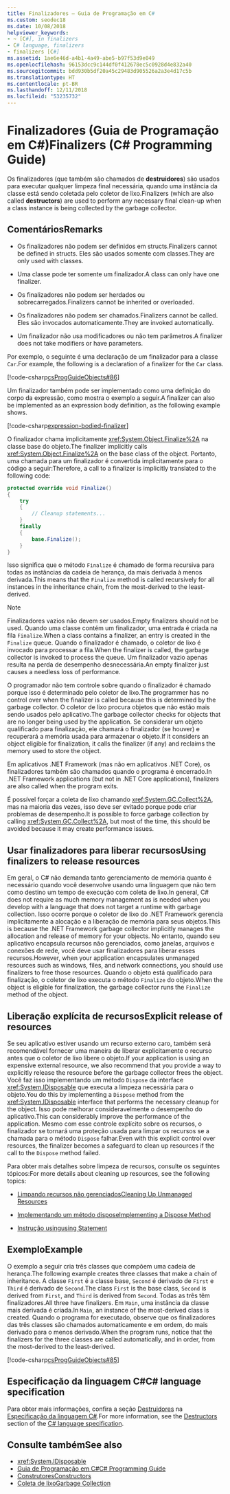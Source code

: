 ```yaml
---
title: Finalizadores – Guia de Programação em C#
ms.custom: seodec18
ms.date: 10/08/2018
helpviewer_keywords:
- ~ [C#], in finalizers
- C# language, finalizers
- finalizers [C#]
ms.assetid: 1ae6e46d-a4b1-4a49-abe5-b97f53d9e049
ms.openlocfilehash: 96153dcc9c144df0f412678ec5c0928d4e832a40
ms.sourcegitcommit: bdd930b5df20a45c29483d905526a2a3e4d17c5b
ms.translationtype: HT
ms.contentlocale: pt-BR
ms.lasthandoff: 12/11/2018
ms.locfileid: "53235732"
---
```

# <a name="finalizers-c-programming-guide"></a><span data-ttu-id="8f52d-102">Finalizadores (Guia de Programação em C#)</span><span class="sxs-lookup"><span data-stu-id="8f52d-102">Finalizers (C# Programming Guide)</span></span>
<span data-ttu-id="8f52d-103">Os finalizadores (que também são chamados de **destruidores**) são usados para executar qualquer limpeza final necessária, quando uma instância da classe está sendo coletada pelo coletor de lixo.</span><span class="sxs-lookup"><span data-stu-id="8f52d-103">Finalizers (which are also called **destructors**) are used to perform any necessary final clean-up when a class instance is being collected by the garbage collector.</span></span>  
  
## <a name="remarks"></a><span data-ttu-id="8f52d-104">Comentários</span><span class="sxs-lookup"><span data-stu-id="8f52d-104">Remarks</span></span>  
  
-   <span data-ttu-id="8f52d-105">Os finalizadores não podem ser definidos em structs.</span><span class="sxs-lookup"><span data-stu-id="8f52d-105">Finalizers cannot be defined in structs.</span></span> <span data-ttu-id="8f52d-106">Eles são usados somente com classes.</span><span class="sxs-lookup"><span data-stu-id="8f52d-106">They are only used with classes.</span></span>  
  
-   <span data-ttu-id="8f52d-107">Uma classe pode ter somente um finalizador.</span><span class="sxs-lookup"><span data-stu-id="8f52d-107">A class can only have one finalizer.</span></span>  
  
-   <span data-ttu-id="8f52d-108">Os finalizadores não podem ser herdados ou sobrecarregados.</span><span class="sxs-lookup"><span data-stu-id="8f52d-108">Finalizers cannot be inherited or overloaded.</span></span>  
  
-   <span data-ttu-id="8f52d-109">Os finalizadores não podem ser chamados.</span><span class="sxs-lookup"><span data-stu-id="8f52d-109">Finalizers cannot be called.</span></span> <span data-ttu-id="8f52d-110">Eles são invocados automaticamente.</span><span class="sxs-lookup"><span data-stu-id="8f52d-110">They are invoked automatically.</span></span>  
  
-   <span data-ttu-id="8f52d-111">Um finalizador não usa modificadores ou não tem parâmetros.</span><span class="sxs-lookup"><span data-stu-id="8f52d-111">A finalizer does not take modifiers or have parameters.</span></span>  
  
 <span data-ttu-id="8f52d-112">Por exemplo, o seguinte é uma declaração de um finalizador para a classe `Car`.</span><span class="sxs-lookup"><span data-stu-id="8f52d-112">For example, the following is a declaration of a finalizer for the `Car` class.</span></span>
  
 [!code-csharp[csProgGuideObjects#86](../../../csharp/programming-guide/classes-and-structs/codesnippet/CSharp/destructors_1.cs)]  

<span data-ttu-id="8f52d-113">Um finalizador também pode ser implementado como uma definição do corpo da expressão, como mostra o exemplo a seguir.</span><span class="sxs-lookup"><span data-stu-id="8f52d-113">A finalizer can also be implemented as an expression body definition, as the following example shows.</span></span>

[!code-csharp[expression-bodied-finalizer](../../../../samples/snippets/csharp/programming-guide/classes-and-structs/expr-bodied-destructor.cs#1)]  
  
 <span data-ttu-id="8f52d-114">O finalizador chama implicitamente <xref:System.Object.Finalize%2A> na classe base do objeto.</span><span class="sxs-lookup"><span data-stu-id="8f52d-114">The finalizer implicitly calls <xref:System.Object.Finalize%2A> on the base class of the object.</span></span> <span data-ttu-id="8f52d-115">Portanto, uma chamada para um finalizador é convertida implicitamente para o código a seguir:</span><span class="sxs-lookup"><span data-stu-id="8f52d-115">Therefore, a call to a finalizer is implicitly translated to the following code:</span></span>  
  
```csharp  
protected override void Finalize()  
{  
    try  
    {  
        // Cleanup statements...  
    }  
    finally  
    {  
        base.Finalize();  
    }  
}  
```  
  
 <span data-ttu-id="8f52d-116">Isso significa que o método `Finalize` é chamado de forma recursiva para todas as instâncias da cadeia de herança, da mais derivada à menos derivada.</span><span class="sxs-lookup"><span data-stu-id="8f52d-116">This means that the `Finalize` method is called recursively for all instances in the inheritance chain, from the most-derived to the least-derived.</span></span>  
  
> [!NOTE]
>  <span data-ttu-id="8f52d-117">Finalizadores vazios não devem ser usados.</span><span class="sxs-lookup"><span data-stu-id="8f52d-117">Empty finalizers should not be used.</span></span> <span data-ttu-id="8f52d-118">Quando uma classe contém um finalizador, uma entrada é criada na fila `Finalize`.</span><span class="sxs-lookup"><span data-stu-id="8f52d-118">When a class contains a finalizer, an entry is created in the `Finalize` queue.</span></span> <span data-ttu-id="8f52d-119">Quando o finalizador é chamado, o coletor de lixo é invocado para processar a fila.</span><span class="sxs-lookup"><span data-stu-id="8f52d-119">When the finalizer is called, the garbage collector is invoked to process the queue.</span></span> <span data-ttu-id="8f52d-120">Um finalizador vazio apenas resulta na perda de desempenho desnecessária.</span><span class="sxs-lookup"><span data-stu-id="8f52d-120">An empty finalizer just causes a needless loss of performance.</span></span>  
  
 <span data-ttu-id="8f52d-121">O programador não tem controle sobre quando o finalizador é chamado porque isso é determinado pelo coletor de lixo.</span><span class="sxs-lookup"><span data-stu-id="8f52d-121">The programmer has no control over when the finalizer is called because this is determined by the garbage collector.</span></span> <span data-ttu-id="8f52d-122">O coletor de lixo procura objetos que não estão mais sendo usados pelo aplicativo.</span><span class="sxs-lookup"><span data-stu-id="8f52d-122">The garbage collector checks for objects that are no longer being used by the application.</span></span> <span data-ttu-id="8f52d-123">Se considerar um objeto qualificado para finalização, ele chamará o finalizador (se houver) e recuperará a memória usada para armazenar o objeto.</span><span class="sxs-lookup"><span data-stu-id="8f52d-123">If it considers an object eligible for finalization, it calls the finalizer (if any) and reclaims the memory used to store the object.</span></span> 
 
 <span data-ttu-id="8f52d-124">Em aplicativos .NET Framework (mas não em aplicativos .NET Core), os finalizadores também são chamados quando o programa é encerrado.</span><span class="sxs-lookup"><span data-stu-id="8f52d-124">In .NET Framework applications (but not in .NET Core applications), finalizers are also called when the program exits.</span></span> 
  
 <span data-ttu-id="8f52d-125">É possível forçar a coleta de lixo chamando <xref:System.GC.Collect%2A>, mas na maioria das vezes, isso deve ser evitado porque pode criar problemas de desempenho.</span><span class="sxs-lookup"><span data-stu-id="8f52d-125">It is possible to force garbage collection by calling <xref:System.GC.Collect%2A>, but most of the time, this should be avoided because it may create performance issues.</span></span>  
  
## <a name="using-finalizers-to-release-resources"></a><span data-ttu-id="8f52d-126">Usar finalizadores para liberar recursos</span><span class="sxs-lookup"><span data-stu-id="8f52d-126">Using finalizers to release resources</span></span>  
 <span data-ttu-id="8f52d-127">Em geral, o C# não demanda tanto gerenciamento de memória quanto é necessário quando você desenvolve usando uma linguagem que não tem como destino um tempo de execução com coleta de lixo.</span><span class="sxs-lookup"><span data-stu-id="8f52d-127">In general, C# does not require as much memory management as is needed when you develop with a language that does not target a runtime with garbage collection.</span></span> <span data-ttu-id="8f52d-128">Isso ocorre porque o coletor de lixo do .NET Framework gerencia implicitamente a alocação e a liberação de memória para seus objetos.</span><span class="sxs-lookup"><span data-stu-id="8f52d-128">This is because the .NET Framework garbage collector implicitly manages the allocation and release of memory for your objects.</span></span> <span data-ttu-id="8f52d-129">No entanto, quando seu aplicativo encapsula recursos não gerenciados, como janelas, arquivos e conexões de rede, você deve usar finalizadores para liberar esses recursos.</span><span class="sxs-lookup"><span data-stu-id="8f52d-129">However, when your application encapsulates unmanaged resources such as windows, files, and network connections, you should use finalizers to free those resources.</span></span> <span data-ttu-id="8f52d-130">Quando o objeto está qualificado para finalização, o coletor de lixo executa o método `Finalize` do objeto.</span><span class="sxs-lookup"><span data-stu-id="8f52d-130">When the object is eligible for finalization, the garbage collector runs the `Finalize` method of the object.</span></span>  
  
## <a name="explicit-release-of-resources"></a><span data-ttu-id="8f52d-131">Liberação explícita de recursos</span><span class="sxs-lookup"><span data-stu-id="8f52d-131">Explicit release of resources</span></span>  
 <span data-ttu-id="8f52d-132">Se seu aplicativo estiver usando um recurso externo caro, também será recomendável fornecer uma maneira de liberar explicitamente o recurso antes que o coletor de lixo libere o objeto.</span><span class="sxs-lookup"><span data-stu-id="8f52d-132">If your application is using an expensive external resource, we also recommend that you provide a way to explicitly release the resource before the garbage collector frees the object.</span></span> <span data-ttu-id="8f52d-133">Você faz isso implementando um método `Dispose` da interface <xref:System.IDisposable> que executa a limpeza necessária para o objeto.</span><span class="sxs-lookup"><span data-stu-id="8f52d-133">You do this by implementing a `Dispose` method from the <xref:System.IDisposable> interface that performs the necessary cleanup for the object.</span></span> <span data-ttu-id="8f52d-134">Isso pode melhorar consideravelmente o desempenho do aplicativo.</span><span class="sxs-lookup"><span data-stu-id="8f52d-134">This can considerably improve the performance of the application.</span></span> <span data-ttu-id="8f52d-135">Mesmo com esse controle explícito sobre os recursos, o finalizador se tornará uma proteção usada para limpar os recursos se a chamada para o método `Dispose` falhar.</span><span class="sxs-lookup"><span data-stu-id="8f52d-135">Even with this explicit control over resources, the finalizer becomes a safeguard to clean up resources if the call to the `Dispose` method failed.</span></span>  
  
 <span data-ttu-id="8f52d-136">Para obter mais detalhes sobre limpeza de recursos, consulte os seguintes tópicos:</span><span class="sxs-lookup"><span data-stu-id="8f52d-136">For more details about cleaning up resources, see the following topics:</span></span>  
  
-   [<span data-ttu-id="8f52d-137">Limpando recursos não gerenciados</span><span class="sxs-lookup"><span data-stu-id="8f52d-137">Cleaning Up Unmanaged Resources</span></span>](../../../standard/garbage-collection/unmanaged.md)  
  
-   [<span data-ttu-id="8f52d-138">Implementando um método dispose</span><span class="sxs-lookup"><span data-stu-id="8f52d-138">Implementing a Dispose Method</span></span>](../../../standard/garbage-collection/implementing-dispose.md)  
  
-   [<span data-ttu-id="8f52d-139">Instrução using</span><span class="sxs-lookup"><span data-stu-id="8f52d-139">using Statement</span></span>](../../../csharp/language-reference/keywords/using-statement.md)  
  
## <a name="example"></a><span data-ttu-id="8f52d-140">Exemplo</span><span class="sxs-lookup"><span data-stu-id="8f52d-140">Example</span></span>  
 <span data-ttu-id="8f52d-141">O exemplo a seguir cria três classes que compõem uma cadeia de herança.</span><span class="sxs-lookup"><span data-stu-id="8f52d-141">The following example creates three classes that make a chain of inheritance.</span></span> <span data-ttu-id="8f52d-142">A classe `First` é a classe base, `Second` é derivado de `First` e `Third` é derivado de `Second`.</span><span class="sxs-lookup"><span data-stu-id="8f52d-142">The class `First` is the base class, `Second` is derived from `First`, and `Third` is derived from `Second`.</span></span> <span data-ttu-id="8f52d-143">Todas as três têm finalizadores.</span><span class="sxs-lookup"><span data-stu-id="8f52d-143">All three have finalizers.</span></span> <span data-ttu-id="8f52d-144">Em `Main`, uma instância da classe mais derivada é criada.</span><span class="sxs-lookup"><span data-stu-id="8f52d-144">In `Main`, an instance of the most-derived class is created.</span></span> <span data-ttu-id="8f52d-145">Quando o programa for executado, observe que os finalizadores das três classes são chamados automaticamente e em ordem, do mais derivado para o menos derivado.</span><span class="sxs-lookup"><span data-stu-id="8f52d-145">When the program runs, notice that the finalizers for the three classes are called automatically, and in order, from the most-derived to the least-derived.</span></span>  
  
 [!code-csharp[csProgGuideObjects#85](../../../csharp/programming-guide/classes-and-structs/codesnippet/CSharp/destructors_2.cs)]  
  
## <a name="c-language-specification"></a><span data-ttu-id="8f52d-146">Especificação da linguagem C#</span><span class="sxs-lookup"><span data-stu-id="8f52d-146">C# language specification</span></span>  

<span data-ttu-id="8f52d-147">Para obter mais informações, confira a seção [Destruidores](~/_csharplang/spec/classes.md#destructors) na [Especificação da linguagem C#](../../language-reference/language-specification/index.md).</span><span class="sxs-lookup"><span data-stu-id="8f52d-147">For more information, see the [Destructors](~/_csharplang/spec/classes.md#destructors) section of the [C# language specification](../../language-reference/language-specification/index.md).</span></span>
  
## <a name="see-also"></a><span data-ttu-id="8f52d-148">Consulte também</span><span class="sxs-lookup"><span data-stu-id="8f52d-148">See also</span></span>

- <xref:System.IDisposable>  
- [<span data-ttu-id="8f52d-149">Guia de Programação em C#</span><span class="sxs-lookup"><span data-stu-id="8f52d-149">C# Programming Guide</span></span>](../../../csharp/programming-guide/index.md)  
- [<span data-ttu-id="8f52d-150">Construtores</span><span class="sxs-lookup"><span data-stu-id="8f52d-150">Constructors</span></span>](../../../csharp/programming-guide/classes-and-structs/constructors.md)  
- [<span data-ttu-id="8f52d-151">Coleta de lixo</span><span class="sxs-lookup"><span data-stu-id="8f52d-151">Garbage Collection</span></span>](../../../standard/garbage-collection/index.md)
